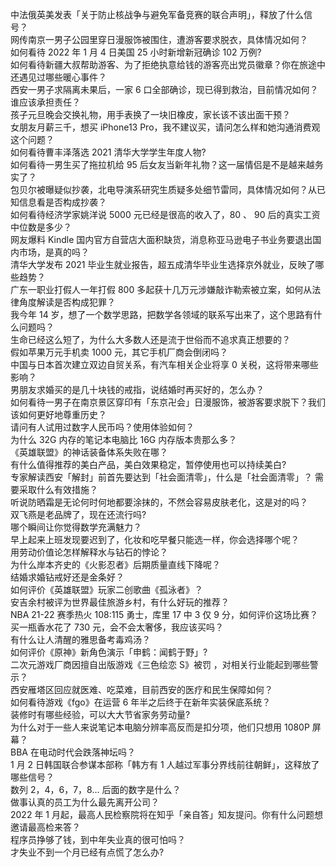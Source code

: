 中法俄英美发表「关于防止核战争与避免军备竞赛的联合声明」，释放了什么信号？  
网传南京一男子公园里穿日漫服饰被围住，遭游客要求脱衣，具体情况如何？  
如何看待 2022 年 1 月 4 日美国 25 小时新增新冠确诊 102 万例?  
如何看待新疆大叔帮助游客、为了拒绝执意给钱的游客亮出党员徽章？你在旅途中还遇见过哪些暖心事件？  
西安一男子求隔离未果后，一家 6 口全部确诊，现已得到救治，目前情况如何？谁应该承担责任？  
孩子元旦晚会交换礼物，用手表换了一块旧橡皮，家长该不该出面干预？  
女朋友月薪三千，想买 iPhone13 Pro，我不建议买，请问怎么样和她沟通消费观这个问题？  
如何看待曹丰泽落选 2021 清华大学学生年度人物?  
如何看待一男生买了拖拉机给 95 后女友当新年礼物？这一届情侣是不是越来越务实了？  
包贝尔被曝疑似抄袭，北电导演系研究生质疑多处细节雷同，具体情况如何？从已知信息看是否构成抄袭？  
如何看待经济学家姚洋说 5000 元已经是很高的收入了，80 、 90 后的真实工资中位数是多少？  
网友爆料 Kindle 国内官方自营店大面积缺货，消息称亚马逊电子书业务要退出国内市场，是真的吗？  
清华大学发布 2021 毕业生就业报告，超五成清华毕业生选择京外就业，反映了哪些趋势？  
广东一职业打假人一年打假 800 多起获十几万元涉嫌敲诈勒索被立案，如何从法律角度解读是否构成犯罪？  
我今年 14 岁，想了一个数学思路，把数学各领域的联系写出来了，这个思路有什么问题吗？  
生命已经这么短了，为什么大多数人还是流于世俗而不追求真正想要的？  
假如苹果万元手机卖 1000 元，其它手机厂商会倒闭吗？  
中国与日本首次建立双边自贸关系，有汽车相关企业将享 0 关税，这将带来哪些影响？  
男朋友求婚买的是几十块钱的戒指，说结婚时再买好的，怎么办？  
如何看待一男子在南京景区穿印有「东京卍会」日漫服饰，被游客要求脱下？我们该如何更好地尊重历史？  
请问有人试用过数字人民币吗？使用体验如何？  
为什么 32G 内存的笔记本电脑比 16G 内存版本贵那么多？  
《英雄联盟》的神话装备体系失败在哪？  
有什么值得推荐的美白产品，美白效果稳定，暂停使用也可以持续美白?  
专家解读西安「解封」前首先要达到「社会面清零」，什么是「社会面清零」？ 需要采取什么有效措施？  
听说防晒霜是无论何时何地都要涂抹的，不然会容易皮肤老化，这是对的吗？  
双飞燕是老品牌了，现在还流行吗?  
哪个瞬间让你觉得数学充满魅力？  
早上起来上班发现要迟到了，化妆和吃早餐只能选一样，你会选择哪个呢？  
用劳动价值论怎样解释水与钻石的悖论？  
为什么岸本齐史的《火影忍者》后期质量直线下降呢？  
结婚求婚钻戒好还是金条好？  
如何评价《英雄联盟》玩家二创歌曲《孤泳者》？  
安吉余村被评为世界最佳旅游乡村，有什么好玩的推荐？  
NBA 21-22 赛季热火 108:115 勇士，库里 17 中 3 仅 9 分，如何评价这场比赛？  
买一瓶香水花了 730 元，会不会太奢侈，我应该买吗？  
有什么让人清醒的雅思备考毒鸡汤？  
如何评价《原神》新角色演示「申鹤：闻鹤于野」?  
二次元游戏厂商因擅自出版游戏《三色绘恋 S》被罚 ，对相关行业能起到哪些警示？  
西安雁塔区回应就医难、吃菜难，目前西安的医疗和民生保障如何？  
如何看待游戏《fgo》在运营 6 年半之后终于在新年实装保底系统？  
装修时有哪些经验，可以大大节省家务劳动量?  
为什么对于一些人来说笔记本电脑分辨率高反而是扣分项，他们只想用 1080P 屏幕？  
BBA 在电动时代会跌落神坛吗？  
1 月 2 日韩国联合参谋本部称「韩方有 1 人越过军事分界线前往朝鲜」，这释放了哪些信号？  
数列 2，4，6，7，8… 后面的数字是什么？  
做事认真的员工为什么最先离开公司？  
2022 年 1 月起，最高人民检察院将在知乎「亲自答」知友提问。你有什么问题想邀请最高检来答？  
程序员挣够了钱，到中年失业真的很可怕吗？  
才失业不到一个月已经有点慌了怎么办?  
